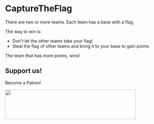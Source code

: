 # CaptureTheFlag

There are two or more teams. Each team has a base with a flag. 

The way to win is:
- Don't let the other teams take your flag!
- Steal the flag of other teams and bring it to your base to gain points

The team that has more points, wins!

## Support us!

Become a Patron! 

<a href="https://patreon.com/user?u=6145458&utm_medium=social&utm_source=github&utm_campaign=creatorshare2" target="_blank" class="externalLink"><img src="https://s3.amazonaws.com/patreon_public_assets/toolbox/patreon.png" width="426" height="97"></a>
